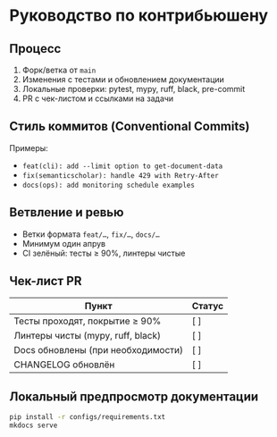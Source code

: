 # Руководство по контрибьюшену

## Процесс

1. Форк/ветка от `main`
2. Изменения с тестами и обновлением документации
3. Локальные проверки: pytest, mypy, ruff, black, pre-commit
4. PR с чек-листом и ссылками на задачи

## Стиль коммитов (Conventional Commits)

Примеры:

- `feat(cli): add --limit option to get-document-data`
- `fix(semanticscholar): handle 429 with Retry-After`
- `docs(ops): add monitoring schedule examples`

## Ветвление и ревью

- Ветки формата `feat/…`, `fix/…`, `docs/…`
- Минимум один апрув
- CI зелёный: тесты ≥ 90%, линтеры чистые

## Чек-лист PR

| Пункт | Статус |
|---|---|
| Тесты проходят, покрытие ≥ 90% | [ ] |
| Линтеры чисты (mypy, ruff, black) | [ ] |
| Docs обновлены (при необходимости) | [ ] |
| CHANGELOG обновлён | [ ] |

## Локальный предпросмотр документации

```bash
pip install -r configs/requirements.txt
mkdocs serve
```
